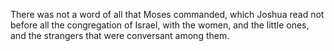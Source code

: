 There was not a word of all that Moses commanded, which Joshua read not before all the congregation of Israel, with the women, and the little ones, and the strangers that were conversant among them.
